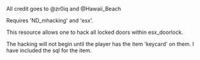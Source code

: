 All credit goes to @zr0iq and @Hawaii_Beach

Requires 'ND_mhacking' and 'esx'.

This resource allows one to hack all locked doors within esx_doorlock.

The hacking will not begin until the player has the item 'keycard' on them. I have included the sql for the item.
